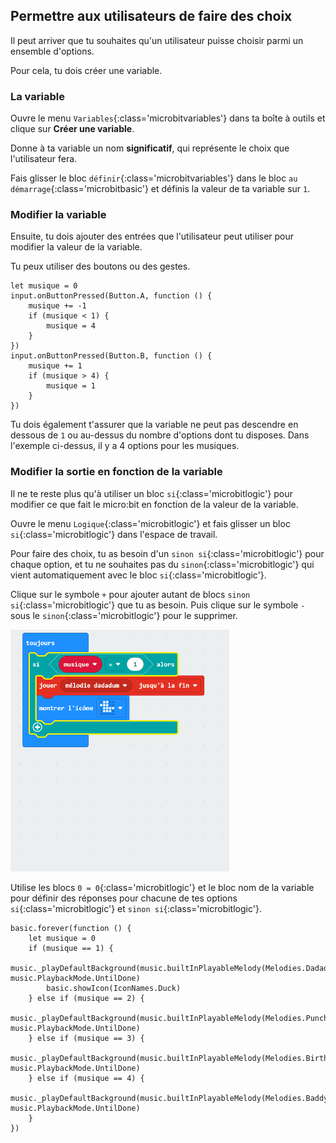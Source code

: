 ## Permettre aux utilisateurs de faire des choix

Il peut arriver que tu souhaites qu'un utilisateur puisse choisir parmi un ensemble d'options.

Pour cela, tu dois créer une variable.

### La variable

Ouvre le menu `Variables`{:class='microbitvariables'} dans ta boîte à outils et clique sur **Créer une variable**.

Donne à ta variable un nom **significatif**, qui représente le choix que l'utilisateur fera.

Fais glisser le bloc `définir`{:class='microbitvariables'} dans le bloc `au démarrage`{:class='microbitbasic'} et définis la valeur de ta variable sur `1`.

### Modifier la variable

Ensuite, tu dois ajouter des entrées que l'utilisateur peut utiliser pour modifier la valeur de la variable.

Tu peux utiliser des boutons ou des gestes.

```microbit
let musique = 0
input.onButtonPressed(Button.A, function () {
    musique += -1
    if (musique < 1) {
        musique = 4
    }
})
input.onButtonPressed(Button.B, function () {
    musique += 1
    if (musique > 4) {
        musique = 1
    }
})
```

Tu dois également t'assurer que la variable ne peut pas descendre en dessous de `1` ou au-dessus du nombre d'options dont tu disposes. Dans l'exemple ci-dessus, il y a 4 options pour les musiques.

### Modifier la sortie en fonction de la variable

Il ne te reste plus qu'à utiliser un bloc `si`{:class='microbitlogic'} pour modifier ce que fait le micro:bit en fonction de la valeur de la variable.

Ouvre le menu `Logique`{:class='microbitlogic'} et fais glisser un bloc `si`{:class='microbitlogic'} dans l'espace de travail.

Pour faire des choix, tu as besoin d'un `sinon si`{:class='microbitlogic'} pour chaque option, et tu ne souhaites pas du `sinon`{:class='microbitlogic'} qui vient automatiquement avec le bloc `si`{:class='microbitlogic'}.

Clique sur le symbole `+` pour ajouter autant de blocs `sinon si`{:class='microbitlogic'} que tu as besoin. Puis clique sur le symbole `-` sous le `sinon`{:class='microbitlogic'} pour le supprimer.

<img src="images/elseif-blocks.gif" alt="An animation showing the + symbol being used to add three 'else if' sections. Finally, the 'else' is removed from the end by clicking the '-' symbol next to it." width="350"/>

Utilise les blocs `0 = 0`{:class='microbitlogic'} et le bloc nom de la variable pour définir des réponses pour chacune de tes options `si`{:class='microbitlogic'} et `sinon si`{:class='microbitlogic'}.

```microbit
basic.forever(function () {
    let musique = 0
    if (musique == 1) {
        music._playDefaultBackground(music.builtInPlayableMelody(Melodies.Dadadadum), music.PlaybackMode.UntilDone)
        basic.showIcon(IconNames.Duck)
    } else if (musique == 2) {
        music._playDefaultBackground(music.builtInPlayableMelody(Melodies.Punchline), music.PlaybackMode.UntilDone)
    } else if (musique == 3) {
        music._playDefaultBackground(music.builtInPlayableMelody(Melodies.Birthday), music.PlaybackMode.UntilDone)
    } else if (musique == 4) {
        music._playDefaultBackground(music.builtInPlayableMelody(Melodies.Baddy), music.PlaybackMode.UntilDone)
    }
})
```
